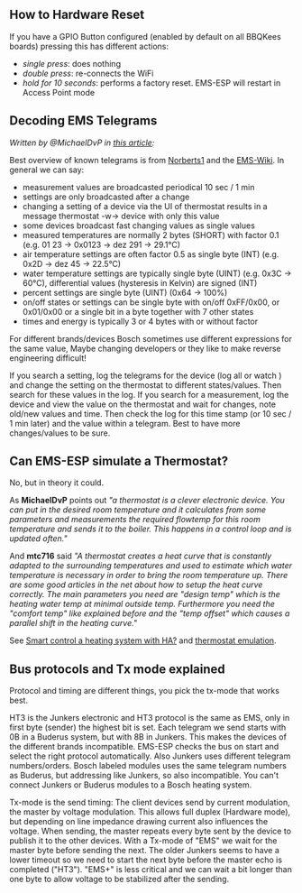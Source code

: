 ## How to Hardware Reset

If you have a GPIO Button configured (enabled by default on all BBQKees boards) pressing this has different actions:

- _single press_: does nothing
- _double press_: re-connects the WiFi
- _hold for 10 seconds_: performs a factory reset. EMS-ESP will restart in Access Point mode

## Decoding EMS Telegrams

_Written by @MichaelDvP in [this article](https://github.com/emsesp/EMS-ESP32/discussions/1612#discussioncomment-8408868):_

Best overview of known telegrams is from [Norberts1](https://github.com/norberts1/hometop_HT3/blob/master/HT3/docu/HT_EMS_Bus_messages.pdf) and the [EMS-Wiki](https://ems-wiki.org/index.php/EMS_Bus). In general we can say:

- measurement values are broadcasted periodical 10 sec / 1 min
- settings are only broadcasted after a change
- changing a setting of a device via the UI of thermostat results in a message thermostat -w-> device with only this value
- some devices broadcast fast changing values as single values
- measured temperatures are normally 2 bytes (SHORT) with factor 0.1 (e.g. 01 23 -> 0x0123 -> dez 291 -> 29.1°C)
- air temperature settings are often factor 0.5 as single byte (INT) (e.g. 0x2D -> dez 45 -> 22.5°C)
- water temperature settings are typically single byte (UINT) (e.g. 0x3C -> 60°C), differential values (hysteresis in Kelvin) are signed (INT)
- percent settings are single byte (UINT) (0x64 -> 100%)
- on/off states or settings can be single byte with on/off 0xFF/0x00, or 0x01/0x00 or a single bit in a byte together with 7 other states
- times and energy is typically 3 or 4 bytes with or without factor

For different brands/devices Bosch sometimes use different expressions for the same value, Maybe changing developers or they like to make reverse engineering difficult!

If you search a setting, log the telegrams for the device (log all or watch <device-id>) and change the setting on the thermostat to different states/values. Then search for these values in the log. If you search for a measurement, log the device and view the value on the thermostat and wait for changes, note old/new values and time. Then check the log for this time stamp (or 10 sec / 1 min later) and the value within a telegram. Best to have more changes/values to be sure.

## Can EMS-ESP simulate a Thermostat?

No, but in theory it could.

As **MichaelDvP** points out _"a thermostat is a clever electronic device. You can put in the desired room temperature and it calculates from some parameters and measurements the required flowtemp for this room temperature and sends it to the boiler. This happens in a control loop and is updated often."_

And **mtc716** said _"A thermostat creates a heat curve that is constantly adapted to the surrounding temperatures and used to estimate which water temperature is necessary in order to bring the room temperature up. There are some good articles in the net about how to setup the heat curve correctly. The main parameters you need are "design temp" which is the heating water temp at minimal outside temp. Furthermore you need the "comfort temp" like explained before and the "temp offset" which causes a parallel shift in the heating curve."_

See [Smart control a heating system with HA?](https://github.com/emsesp/EMS-ESP32/issues/144)
and [thermostat emulation](https://github.com/emsesp/EMS-ESP32/issues/151).

## Bus protocols and Tx mode explained

Protocol and timing are different things, you pick the tx-mode that works best.

HT3 is the Junkers electronic and HT3 protocol is the same as EMS, only in first byte (sender) the highest bit is set. Each telegram we send starts with 0B in a Buderus system, but with 8B in Junkers. This makes the devices of the different brands incompatible. EMS-ESP checks the bus on start and select the right protocol automatically. Also Junkers uses different telegram numbers/orders. Bosch labeled modules uses the same telegram numbers as Buderus, but addressing like Junkers, so also incompatible. You can't connect Junkers or Buderus modules to a Bosch heating system.

Tx-mode is the send timing: The client devices send by current modulation, the master by voltage modulation. This allows full duplex (Hardware mode), but depending on line impedance drawing current also influences the voltage. When sending, the master repeats every byte sent by the device to publish it to the other devices. With a Tx-mode of "EMS" we wait for the master byte before sending the next. The older Junkers seems to have a lower timeout so we need to start the next byte before the master echo is completed ("HT3"). "EMS+" is less critical and we can wait a bit longer than one byte to allow voltage to be stabilized after the sending.
